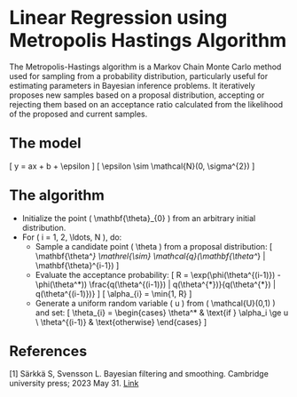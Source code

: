 # <span style="font-size:larger;">Linear Regression using Metropolis Hastings Algorithm</span>

The Metropolis-Hastings algorithm is a Markov Chain Monte Carlo method used for sampling from a probability distribution, particularly useful for estimating parameters in Bayesian inference problems. It iteratively proposes new samples based on a proposal distribution, accepting or rejecting them based on an acceptance ratio calculated from the likelihood of the proposed and current samples.

## <span style="font-size:larger;">The model</span>

\[
y = ax + b + \epsilon
\]
\[
\epsilon \sim \mathcal{N}(0, \sigma^{2})
\]

## <span style="font-size:larger;">The algorithm</span>

* Initialize the point \( \mathbf{\theta}_{0} \) from an arbitrary initial distribution.
* For \( i = 1, 2, \ldots, N \), do:
  * Sample a candidate point \( \theta \) from a proposal distribution:
    \[
    \mathbf{\theta^*} \mathrel{\sim} \mathcal{q}(\mathbf{\theta^*} | \mathbf{\theta}^{i-1})
    \]
  * Evaluate the acceptance probability:
    \[
    R = \exp(\phi(\theta^{(i-1)}) - \phi(\theta^*)) \frac{q(\theta^{(i-1)}) | q(\theta^{\*})}{q(\theta^{\*}) | q(\theta^{(i-1)})}
    \]
    \[
    \alpha_{i} = \min\{1, R\}
    \]
  * Generate a uniform random variable \( u \) from \( \mathcal{U}(0,1) \) and set:
    \[
    \theta_{i} = \begin{cases} \theta^* & \text{if } \alpha_i \ge u \\ \theta^{(i-1)} & \text{otherwise} \end{cases}
    \]

## <span style="font-size:larger;">References</span>

[1] Särkkä S, Svensson L. Bayesian filtering and smoothing. Cambridge university press; 2023 May 31. [Link](https://citeseerx.ist.psu.edu/document?repid=rep1&type=pdf&doi=bfb33c01461fe622c2f44f147822e95cea6fa5d0)








    

